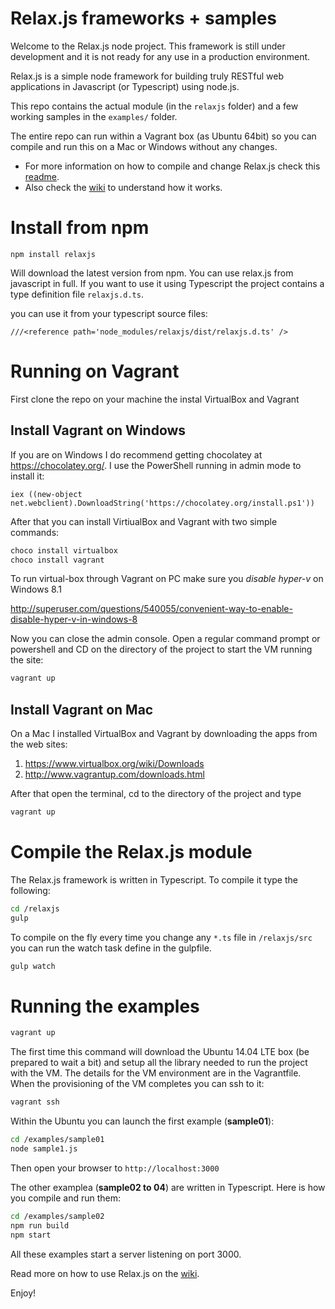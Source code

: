# Relax.js frameworks + samples

Welcome to the Relax.js node project. This framework is still under development and it is not ready for any use in a production environment.

Relax.js is a simple node framework for building truly RESTful web applications in Javascript (or Typescript) using node.js.

This repo contains the actual module (in the `relaxjs` folder) and a few working samples in the `examples/` folder.

The entire repo can run within a Vagrant box (as Ubuntu 64bit) so you can compile and run this on a Mac or
Windows without any changes.

- For more information on how to compile and change Relax.js check this [readme](relaxjs/readme.md).
- Also check the [wiki](https://github.com/micurs/relax.js/wiki) to understand how it works.

# Install from npm

```
npm install relaxjs
```

Will download the latest version from npm.
You can use relax.js from javascript in full. If you want to use it using Typescript the project contains
a type definition file ``relaxjs.d.ts``.

you can use it from your typescript source files:

```
///<reference path='node_modules/relaxjs/dist/relaxjs.d.ts' />
```


# Running on Vagrant

First clone the repo on your machine the instal VirtualBox and Vagrant

## Install Vagrant on Windows

If you are on Windows I do recommend getting chocolatey at https://chocolatey.org/.
I use the PowerShell running in admin mode to install it:

```
iex ((new-object net.webclient).DownloadString('https://chocolatey.org/install.ps1'))
```

After that you can install VirtiualBox and Vagrant with two simple commands:

```bash
choco install virtualbox
choco install vagrant
```

To run virtual-box through Vagrant on PC make sure you *disable hyper-v* on Windows 8.1

http://superuser.com/questions/540055/convenient-way-to-enable-disable-hyper-v-in-windows-8

Now you can close the admin console. Open a regular command prompt or powershell and CD on the directory of the project to start the VM running the site:

```bash
vagrant up
```

## Install Vagrant on Mac

On a Mac I installed VirtualBox and Vagrant by downloading the apps from the web sites:

1. https://www.virtualbox.org/wiki/Downloads
2. http://www.vagrantup.com/downloads.html

After that open the terminal, cd to the directory of the project and type

```bash
vagrant up
```

# Compile the Relax.js module

The Relax.js framework is written in Typescript. To compile it type the following:

```bash
cd /relaxjs
gulp
```

To compile on the fly every time you change any `*.ts` file in `/relaxjs/src` you can run the watch task define in the gulpfile.

```bash
gulp watch
```

# Running the examples

```bash
vagrant up
```

The first time this command will download the Ubuntu 14.04 LTE box (be prepared to wait a bit) and setup all the library needed to run the project with the VM.
The details for the VM environment are in the Vagrantfile. When the provisioning of the VM completes you can ssh to it:

```bash
vagrant ssh
```

Within the Ubuntu you can launch the first example (**sample01**):

```bash
cd /examples/sample01
node sample1.js
```

Then open your browser to `http://localhost:3000`

The other examplea (**sample02 to 04**) are written in Typescript. Here is how you compile and run them:

```bash
cd /examples/sample02
npm run build
npm start
```

All these examples start a server listening on port 3000.

Read more on how to use Relax.js on the [wiki](https://github.com/micurs/relax.js/wiki).

Enjoy!
